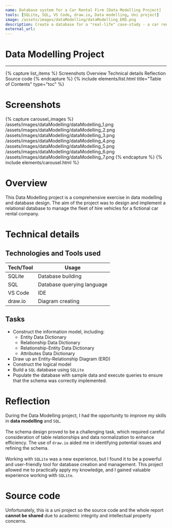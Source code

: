 ```yaml
---
name: Database system for a Car Rental Firm [Data Modelling Project]
tools: [SQLite, SQL, VS Code, draw.io, Data modelling, Uni project]
image: /assets/images/dataModelling/dataModelling_ERD.png
description: Create a database for a "real-life" case-study - a car rental company. Includes written conceptual model, written and code for logical and physical models.
external_url:
---
```


# Data Modelling Project

---

{% capture list_items %}
Screenshots
Overview
Technical details
Reflection
Source code
{% endcapture %}
{% include elements/list.html title="Table of Contents" type="toc" %}

# Screenshots

{% capture carousel_images %}
/assets/images/dataModelling/dataModelling_1.png
/assets/images/dataModelling/dataModelling_2.png
/assets/images/dataModelling/dataModelling_3.png
/assets/images/dataModelling/dataModelling_4.png
/assets/images/dataModelling/dataModelling_5.png
/assets/images/dataModelling/dataModelling_6.png
/assets/images/dataModelling/dataModelling_7.png
{% endcapture %}
{% include elements/carousel.html %}

# Overview

This Data Modelling project is a comprehensive exercise in data modelling and database design. The aim of the project was to design and implement a relational database to manage the fleet of hire vehicles for a fictional car rental company.

# Technical details

## Technologies and Tools used

| **Tech/Tool** | **Usage**                  |
| ------------- | -------------------------- |
| SQLite        | Database building          |
| SQL           | Database querying language |
| VS Code       | IDE                        |
| draw.io       | Diagram creating           |

## Tasks

- Construct the information model, including:
  - Entity Data Dictionary
  - Relationship Data Dictionary
  - Relationship-Entity Data Dictionary
  - Attributes Data Dictionary
- Draw up an Entity-Relationship Diagram (ERD)
- Construct the logical model
- Build a `SQL` database using `SQLite`
- Populate the database with sample data and execute queries to ensure that the schema was correctly implemented.

# Reflection

During the Data Modelling project, I had the opportunity to improve my skills in **data modelling** and `SQL`.
<br><br>
The schema design proved to be a challenging task, which required careful consideration of table relationships and data normalization to enhance efficiency. The use of `draw.io` aided me in identifying potential issues and refining the schema.
<br><br>
Working with `SQLite` was a new experience, but I found it to be a powerful and user-friendly tool for database creation and management. This project allowed me to practically apply my knowledge, and I gained valuable experience working with `SQLite`.

# Source code

Unfortunately, this is a uni project so the source code and the whole report **cannot be shared** due to academic integrity and intellectual property concerns.
